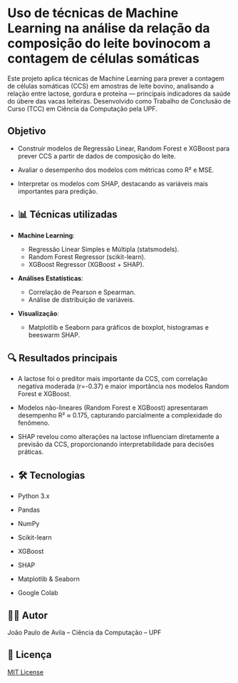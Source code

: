 # Uso de técnicas de Machine Learning na análise da relação da composição do leite bovinocom a contagem de células somáticas
Este projeto aplica técnicas de Machine Learning para prever a contagem de células somáticas (CCS) em amostras de leite bovino, analisando a relação entre lactose, gordura e proteína — principais indicadores da saúde do úbere das vacas leiteiras. Desenvolvido como Trabalho de Conclusão de Curso (TCC) em Ciência da Computação pela UPF.


##  Objetivo

- Construir modelos de Regressão Linear, Random Forest e XGBoost para prever CCS a partir de dados de composição do leite.
- Avaliar o desempenho dos modelos com métricas como R² e MSE.
- Interpretar os modelos com SHAP, destacando as variáveis mais importantes para predição.

- ## 📊 Técnicas utilizadas

- **Machine Learning**:
  - Regressão Linear Simples e Múltipla (statsmodels).
  - Random Forest Regressor (scikit-learn).
  - XGBoost Regressor (XGBoost + SHAP).

- **Análises Estatísticas**:
  - Correlação de Pearson e Spearman.
  - Análise de distribuição de variáveis.

- **Visualização**:
  - Matplotlib e Seaborn para gráficos de boxplot, histogramas e beeswarm SHAP.

## 🔍 Resultados principais

- A lactose foi o preditor mais importante da CCS, com correlação negativa moderada (r=-0.37) e maior importância nos modelos Random Forest e XGBoost.
- Modelos não-lineares (Random Forest e XGBoost) apresentaram desempenho R² ≈ 0.175, capturando parcialmente a complexidade do fenômeno.
- SHAP revelou como alterações na lactose influenciam diretamente a previsão da CCS, proporcionando interpretabilidade para decisões práticas.

- ## 🛠️ Tecnologias

- Python 3.x
- Pandas
- NumPy
- Scikit-learn
- XGBoost
- SHAP
- Matplotlib & Seaborn
- Google Colab

## 👨‍💻 Autor

João Paulo de Avila – Ciência da Computação – UPF

## 📄 Licença

[MIT License](LICENSE)
